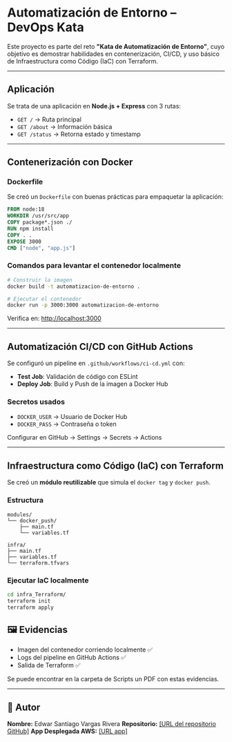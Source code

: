 # Automatización de Entorno – DevOps Kata

Este proyecto es parte del reto **"Kata de Automatización de Entorno"**, cuyo objetivo es demostrar habilidades en contenerización, CI/CD, y uso básico de Infraestructura como Código (IaC) con Terraform.

---

## Aplicación

Se trata de una aplicación en **Node.js + Express** con 3 rutas:

- `GET /` → Ruta principal 
- `GET /about` → Información básica
- `GET /status` → Retorna estado y timestamp 

---

## Contenerización con Docker

### Dockerfile

Se creó un `Dockerfile` con buenas prácticas para empaquetar la aplicación:

```Dockerfile
FROM node:18
WORKDIR /usr/src/app
COPY package*.json ./
RUN npm install
COPY . .
EXPOSE 3000
CMD ["node", "app.js"]
```

### Comandos para levantar el contenedor localmente

```bash
# Construir la imagen
docker build -t automatizacion-de-entorno .

# Ejecutar el contenedor
docker run -p 3000:3000 automatizacion-de-entorno
```

Verifica en: [http://localhost:3000](http://localhost:3000)

---

## Automatización CI/CD con GitHub Actions

Se configuró un pipeline en `.github/workflows/ci-cd.yml` con:

- **Test Job**: Validación de código con ESLint
- **Deploy Job**: Build y Push de la imagen a Docker Hub


### Secretos usados

- `DOCKER_USER` → Usuario de Docker Hub
- `DOCKER_PASS` → Contraseña o token

Configurar en GitHub → Settings → Secrets → Actions

---

## Infraestructura como Código (IaC) con Terraform

Se creó un **módulo reutilizable** que simula el `docker tag` y `docker push`.

### Estructura

```
modules/
└── docker_push/
    ├── main.tf
    └── variables.tf

infra/
├── main.tf
├── variables.tf
└── terraform.tfvars
```

### Ejecutar IaC localmente

```bash
cd infra_Terraform/
terraform init
terraform apply
```


## 🖼️ Evidencias

- Imagen del contenedor corriendo localmente ✅
- Logs del pipeline en GitHub Actions ✅
- Salida de Terraform ✅

Se puede encontrar en la carpeta de Scripts un PDF con estas evidencias.

---

## 📌 Autor

**Nombre:** Edwar Santiago Vargas Rivera 
**Repositorio:** [\[URL del repositorio GitHub\]](https://github.com/Edwar421/Automatizacin-de-Entorno)
**App Desplegada AWS:** [\[URL app\]](http://automatizacion-env.eba-zbxf32wm.us-east-1.elasticbeanstalk.com)
